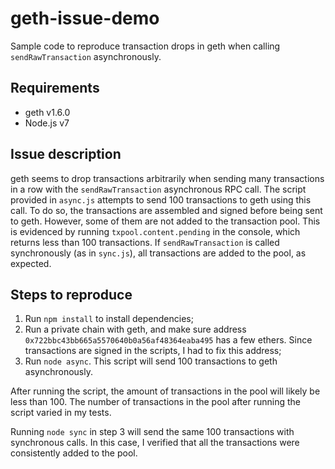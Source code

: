 # geth-issue-demo
Sample code to reproduce transaction drops in geth when calling `sendRawTransaction` asynchronously.

## Requirements
* geth v1.6.0
* Node.js v7

## Issue description
geth seems to drop transactions arbitrarily when sending many transactions in a row with the `sendRawTransaction` asynchronous RPC call. The script provided in `async.js` attempts to send 100 transactions to geth using this call. To do so, the transactions are assembled and signed before being sent to geth. However, some of them are not added to the transaction pool. This is evidenced by running `txpool.content.pending` in the console, which returns less than 100 transactions. If `sendRawTransaction` is called synchronously (as in `sync.js`), all transactions are added to the pool, as expected.

## Steps to reproduce
1. Run `npm install` to install dependencies;
2. Run a private chain with geth, and make sure address `0x722bbc43bb665a5570640b0a56af48364eaba495` has a few ethers. Since transactions are signed in the scripts, I had to fix this address;
3. Run `node async`. This script will send 100 transactions to geth asynchronously.

After running the script, the amount of transactions in the pool will likely be less than 100. The number of transactions in the pool after running the script varied in my tests.

Running `node sync` in step 3 will send the same 100 transactions with synchronous calls. In this case, I verified that all the transactions were consistently added to the pool.
